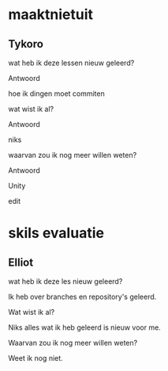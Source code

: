 
# maaktnietuit


## Tykoro


wat heb ik deze lessen nieuw geleerd?


Antwoord


hoe ik dingen moet commiten


wat wist ik al?


Antwoord


niks


waarvan zou ik nog meer willen weten?


Antwoord


Unity

edit


# skils evaluatie

## Elliot
wat heb ik deze les nieuw geleerd?

Ik heb over branches en repository's geleerd.

Wat wist ik al?

Niks alles wat ik heb geleerd is nieuw voor me.

Waarvan zou ik nog meer willen weten?

Weet ik nog niet.
